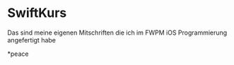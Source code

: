 # SwiftKurs

Das sind meine eigenen Mitschriften die ich im FWPM iOS Programmierung angefertigt habe

*peace
